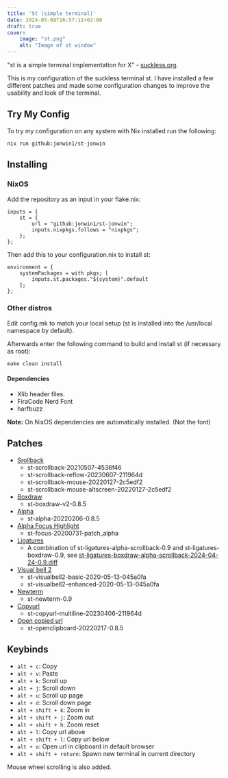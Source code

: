 ```yaml
---
title: 'St (simple terminal)'
date: 2024-05-08T16:57:11+02:00
draft: true
cover:
    image: "st.png"
    alt: "Image of st window"
---
```


"st is a simple terminal implementation for X" - [suckless.org](https://st.suckless.org/).

This is my configuration of the suckless terminal st. I have installed a few 
different patches and made some configuration changes to improve the usability
and look of the terminal. 

## Try My Config

To try my configuration on any system with Nix installed run the following:

    nix run github:jonwin1/st-jonwin

## Installing

### NixOS

Add the repository as an input in your flake.nix:

    inputs = {
        st = {
            url = "github:jonwin1/st-jonwin";
            inputs.nixpkgs.follows = "nixpkgs";
        };
    };

Then add this to your configuration.nix to install st:

    environment = {
        systemPackages = with pkgs; [
            inputs.st.packages."${system}".default
        ];
    };

### Other distros

Edit config.mk to match your local setup (st is installed into
the /usr/local namespace by default).

Afterwards enter the following command to build and install st (if
necessary as root):

    make clean install

#### Dependencies

- Xlib header files.
- FiraCode Nerd Font
- harfbuzz

**Note:** On NixOS dependencies are automatically installed. (Not the font)

## Patches

- [Srollback](https://st.suckless.org/patches/scrollback/)
    - st-scrollback-20210507-4536f46
    - st-scrollback-reflow-20230607-211964d
    - st-scrollback-mouse-20220127-2c5edf2
    - st-scrollback-mouse-altscreen-20220127-2c5edf2
- [Boxdraw](https://st.suckless.org/patches/boxdraw/)
    - st-boxdraw-v2-0.8.5
- [Alpha](https://st.suckless.org/patches/alpha/)
    - st-alpha-20220206-0.8.5
- [Alpha Focus Highlight](https://st.suckless.org/patches/alpha_focus_highlight/)
    - st-focus-20200731-patch_alpha
- [Ligatures](https://st.suckless.org/patches/ligatures/)
    - A combination of st-ligatures-alpha-scrollback-0.9
    and st-ligatures-boxdraw-0.9, see [st-ligatures-boxdraw-alpha-scrollback-2024-04-24-0.9.diff](./patches/st-ligatures-boxdraw-alpha-scrollback-2024-04-24-0.9.diff)
- [Visual bell 2](https://st.suckless.org/patches/visualbell2/)
    - st-visualbell2-basic-2020-05-13-045a0fa
    - st-visualbell2-enhanced-2020-05-13-045a0fa
- [Newterm](https://st.suckless.org/patches/newterm/)
    - st-newterm-0.9
- [Copyurl](https://st.suckless.org/patches/copyurl/)
    - st-copyurl-multiline-20230406-211964d
- [Open copied url](https://st.suckless.org/patches/open_copied_url/)
    - st-openclipboard-20220217-0.8.5

## Keybinds

- `alt + c`: Copy
- `alt + v`: Paste
- `alt + k`: Scroll up
- `alt + j`: Scroll down
- `alt + u`: Scroll up page
- `alt + d`: Scroll down page
- `alt + shift + k`: Zoom in
- `alt + shift + j`: Zoom out
- `alt + shift + h`: Zoom reset
- `alt + l`: Copy url above
- `alt + shift + l`: Copy url below
- `alt + o`: Open url in clipboard in default browser
- `alt + shift + return`: Spawn new terminal in current directory

Mouse wheel scrolling is also added.
